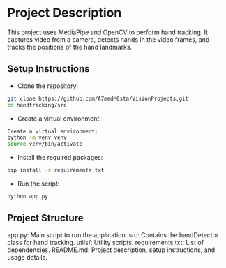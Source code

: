# Project Description
This project uses MediaPipe and OpenCV to perform hand tracking. It captures video from a camera, detects hands in the video frames, and tracks the positions of the hand landmarks.

## Setup Instructions
 * Clone the repository:  
```bash
git clone https://github.com/A7medM0sta/VisionProjects.git
cd handtracking/src
```
 * Create a virtual environment:
```bash
Create a virtual environment:  
python -m venv venv
source venv/bin/activate 
```
 * Install the required packages:
```bash
pip install -r requirements.txt
```
 * Run the script:
```bash
python app.py
```

## Project Structure
app.py: Main script to run the application.
src: Contains the handDetector class for hand tracking. utils/: Utility scripts.
requirements.txt: List of dependencies.
README.md: Project description, setup instructions, and usage details.
